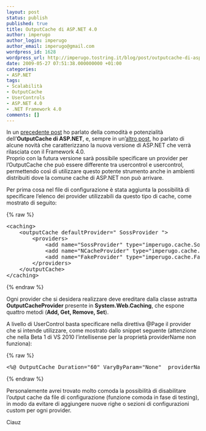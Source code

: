 ```yaml
---
layout: post
status: publish
published: true
title: OutputCache di ASP.NET 4.0
author: imperugo
author_login: imperugo
author_email: imperugo@gmail.com
wordpress_id: 1628
wordpress_url: http://imperugo.tostring.it/blog/post/outputcache-di-aspnet-40/
date: 2009-05-27 07:51:38.000000000 +01:00
categories:
- ASP.NET
tags:
- Scalabilità
- OutputCache
- UserControls
- ASP.NET 4.0
- .NET Framework 4.0
comments: []
---
```

<p>In un <a target="_blank" href="http://imperugo.tostring.it/Blog/Post/L-OutputCache-su-MVC-View-User-Control">precedente post</a> ho parlato della comodit&agrave; e potenzialit&agrave; dell&rsquo;<strong>OutputCache di ASP.NET</strong>, e, sempre in un&rsquo;<a target="_blank" href="http://imperugo.tostring.it/Blog/Post/Alcune-novita-di-ASPNET-40">altro post</a>, ho parlato di alcune novit&agrave; che caratterizzano la nuova versione di ASP.NET che verr&agrave; rilasciata con il Framework 4.0.     <br />
Proprio con la futura versione sar&agrave; possibile specificare un provider per l&rsquo;OutputCache che pu&ograve; essere differente tra usercontrol e usercontrol, permettendo cos&igrave; di utilizzare questo potente strumento anche in ambienti distribuiti dove la comune cache di ASP.NET non pu&ograve; arrivare.</p>
<p>Per prima cosa nel file di configurazione &egrave; stata aggiunta la possibilit&agrave; di specificare l&rsquo;elenco dei provider utilizzabili da questo tipo di cache, come mostrato di seguito:</p>
{% raw %}<pre class="brush: xml; ruler: true;">
&lt;caching&gt;
    &lt;outputCache defaultProvider=&quot; SossProvider &quot;&gt;
        &lt;providers&gt;
            &lt;add name=&quot;SossProvider&quot; type=&quot;imperugo.cache.SossOutputCacheProvider,  imperugo.cache&quot;/&gt;
            &lt;add name=&quot;NCacheProvider&quot; type=&quot;imperugo.cache.NCacheOutputCacheProvider,  imperugo.cache&quot;/&gt;
            &lt;add name=&quot;FakeProvider&quot; type=&quot;imperugo.cache.FakeOutputCacheProvider,  imperugo.cache&quot;/&gt;
        &lt;/providers&gt;
    &lt;/outputCache&gt;
&lt;/caching&gt;</pre>{% endraw %}
<p>Ogni provider che si desidera realizzare deve ereditare dalla classe astratta&nbsp; <strong>OutputCacheProvider</strong> presente in <strong>System.Web.Caching</strong>, che espone quattro metodi (<strong>Add, Get, Remove, Set</strong>).</p>
<p>A livello di UserControl basta specificare nella direttiva @Page il provider che si intende utilizzare, come mostrato dallo snippet seguente (attenzione che nella Beta 1 di VS 2010 l&rsquo;intellisense per la propriet&agrave; providerName non funziona):</p>
{% raw %}<pre class="brush: xml; ruler: true;">
&lt;%@ OutputCache Duration=&quot;60&quot; VaryByParam=&quot;None&quot;  providerName=&quot;SossProvider&quot; %&gt;</pre>{% endraw %}
<p>Personalemente avrei trovato molto comoda la possibilit&agrave; di disabilitare l&rsquo;output cache da file di configurazione (funzione comoda in fase di testing), in modo da evitare di aggiungere nuove righe o sezioni di configurazioni custom per ogni provider.</p>
<p>Ciauz</p>
